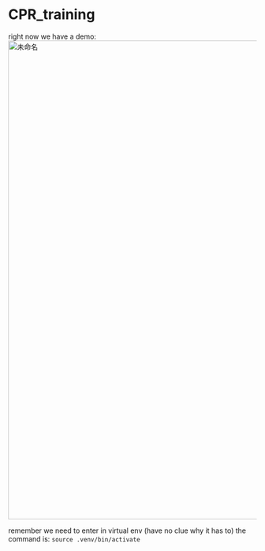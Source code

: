 # CPR_training
right now we have a demo:
<img width="969" alt="未命名" src="https://github.com/Aprilyyyang/CPR_training/assets/128374948/479c498c-b3b3-4079-8e23-2904a9630020">

remember we need to enter in virtual env (have no clue why it has to)
the command is: <code>source .venv/bin/activate</code>


